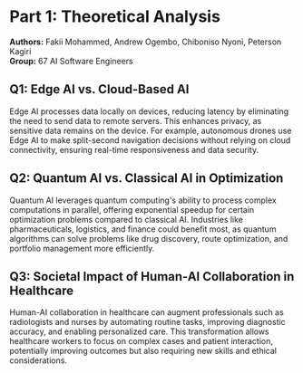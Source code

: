 # Part 1: Theoretical Analysis

**Authors:** Fakii Mohammed, Andrew Ogembo, Chiboniso Nyoni, Peterson Kagiri  
**Group:** 67 AI Software Engineers

## Q1: Edge AI vs. Cloud-Based AI

Edge AI processes data locally on devices, reducing latency by eliminating the need to send data to remote servers. This enhances privacy, as sensitive data remains on the device. For example, autonomous drones use Edge AI to make split-second navigation decisions without relying on cloud connectivity, ensuring real-time responsiveness and data security.

## Q2: Quantum AI vs. Classical AI in Optimization

Quantum AI leverages quantum computing's ability to process complex computations in parallel, offering exponential speedup for certain optimization problems compared to classical AI. Industries like pharmaceuticals, logistics, and finance could benefit most, as quantum algorithms can solve problems like drug discovery, route optimization, and portfolio management more efficiently.

## Q3: Societal Impact of Human-AI Collaboration in Healthcare

Human-AI collaboration in healthcare can augment professionals such as radiologists and nurses by automating routine tasks, improving diagnostic accuracy, and enabling personalized care. This transformation allows healthcare workers to focus on complex cases and patient interaction, potentially improving outcomes but also requiring new skills and ethical considerations.
